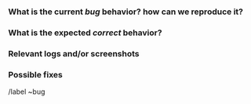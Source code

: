 <!-- Issues are public, they should not contain confidential information -->

### What is the current *bug* behavior? how can we reproduce it?

### What is the expected *correct* behavior?

### Relevant logs and/or screenshots

### Possible fixes

/label ~bug
